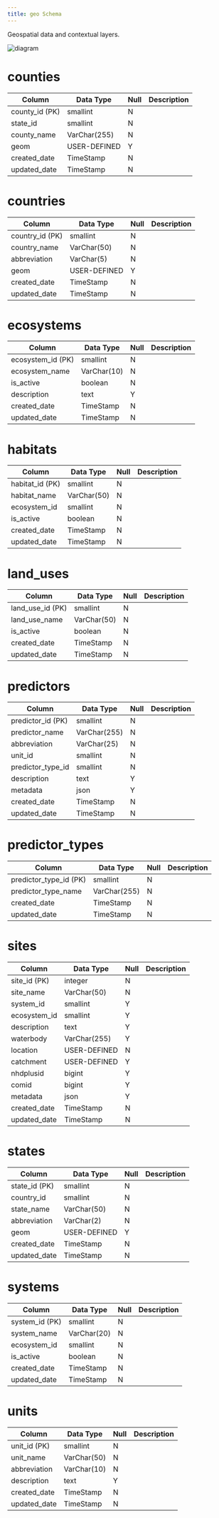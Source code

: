 ```yaml
---
title: geo Schema
---
```


Geospatial data and contextual layers.

![diagram](https://docs.google.com/drawings/d/e/2PACX-1vSgA3TKb1opj3_R2ijJprl7jI-9i_Qp9zHuiTPI7iKUrJehrJS9ikH9XYfZroszNBXcUKQUeSUWV50W/pub?w=1559&h=945)

# counties

|Column|Data Type|Null|Description|
|---|---|---|---|
|county_id (PK)|smallint|N||
|state_id|smallint|N||
|county_name|VarChar(255)|N||
|geom|USER-DEFINED|Y||
|created_date|TimeStamp|N||
|updated_date|TimeStamp|N||

# countries

|Column|Data Type|Null|Description|
|---|---|---|---|
|country_id (PK)|smallint|N||
|country_name|VarChar(50)|N||
|abbreviation|VarChar(5)|N||
|geom|USER-DEFINED|Y||
|created_date|TimeStamp|N||
|updated_date|TimeStamp|N||

# ecosystems

|Column|Data Type|Null|Description|
|---|---|---|---|
|ecosystem_id (PK)|smallint|N||
|ecosystem_name|VarChar(10)|N||
|is_active|boolean|N||
|description|text|Y||
|created_date|TimeStamp|N||
|updated_date|TimeStamp|N||

# habitats

|Column|Data Type|Null|Description|
|---|---|---|---|
|habitat_id (PK)|smallint|N||
|habitat_name|VarChar(50)|N||
|ecosystem_id|smallint|N||
|is_active|boolean|N||
|created_date|TimeStamp|N||
|updated_date|TimeStamp|N||

# land_uses

|Column|Data Type|Null|Description|
|---|---|---|---|
|land_use_id (PK)|smallint|N||
|land_use_name|VarChar(50)|N||
|is_active|boolean|N||
|created_date|TimeStamp|N||
|updated_date|TimeStamp|N||

# predictors

|Column|Data Type|Null|Description|
|---|---|---|---|
|predictor_id (PK)|smallint|N||
|predictor_name|VarChar(255)|N||
|abbreviation|VarChar(25)|N||
|unit_id|smallint|N||
|predictor_type_id|smallint|N||
|description|text|Y||
|metadata|json|Y||
|created_date|TimeStamp|N||
|updated_date|TimeStamp|N||

# predictor_types

|Column|Data Type|Null|Description|
|---|---|---|---|
|predictor_type_id (PK)|smallint|N||
|predictor_type_name|VarChar(255)|N||
|created_date|TimeStamp|N||
|updated_date|TimeStamp|N||

# sites

|Column|Data Type|Null|Description|
|---|---|---|---|
|site_id (PK)|integer|N||
|site_name|VarChar(50)|N||
|system_id|smallint|Y||
|ecosystem_id|smallint|Y||
|description|text|Y||
|waterbody|VarChar(255)|Y||
|location|USER-DEFINED|N||
|catchment|USER-DEFINED|Y||
|nhdplusid|bigint|Y||
|comid|bigint|Y||
|metadata|json|Y||
|created_date|TimeStamp|N||
|updated_date|TimeStamp|N||

# states

|Column|Data Type|Null|Description|
|---|---|---|---|
|state_id (PK)|smallint|N||
|country_id|smallint|N||
|state_name|VarChar(50)|N||
|abbreviation|VarChar(2)|N||
|geom|USER-DEFINED|Y||
|created_date|TimeStamp|N||
|updated_date|TimeStamp|N||

# systems

|Column|Data Type|Null|Description|
|---|---|---|---|
|system_id (PK)|smallint|N||
|system_name|VarChar(20)|N||
|ecosystem_id|smallint|N||
|is_active|boolean|N||
|created_date|TimeStamp|N||
|updated_date|TimeStamp|N||

# units

|Column|Data Type|Null|Description|
|---|---|---|---|
|unit_id (PK)|smallint|N||
|unit_name|VarChar(50)|N||
|abbreviation|VarChar(10)|N||
|description|text|Y||
|created_date|TimeStamp|N||
|updated_date|TimeStamp|N||
